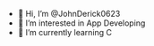 - 👋 Hi, I’m @JohnDerick0623
- 👀 I’m interested in App Developing
- 🌱 I’m currently learning C

<!---
JohnDerick0623/JohnDerick0623 is a ✨ special ✨ repository because its `README.md` (this file) appears on your GitHub profile.
You can click the Preview link to take a look at your changes.
--->
